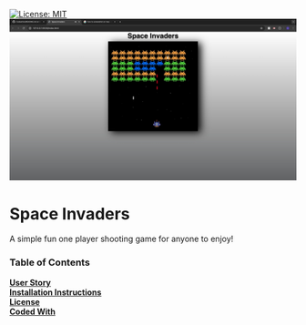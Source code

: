 [![License: MIT](https://img.shields.io/badge/License-MIT-blue.svg)](https://opensource.org/licenses/MIT)
![alt text](https://github.com/CobyWalsh/Space-Invaders/blob/main/Images/SpaceInvaders.jpg)

# Space Invaders

A simple fun one player shooting game for anyone to enjoy!

### Table of Contents

**[User Story](#user-story)**<br>
**[Installation Instructions](#installation)**<br>
**[License](#license)**<br>
**[Coded With](#coded-with)**<br>

